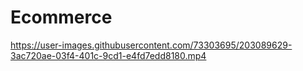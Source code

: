 # Ecommerce

https://user-images.githubusercontent.com/73303695/203089629-3ac720ae-03f4-401c-9cd1-e4fd7edd8180.mp4

